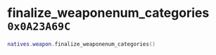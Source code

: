 # finalize_weaponenum_categories `0x0A23A69C`

```lua
natives.weapon.finalize_weaponenum_categories()
```